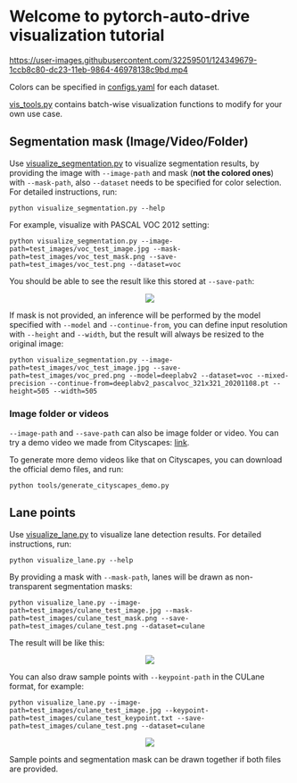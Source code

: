 # Welcome to pytorch-auto-drive visualization tutorial

https://user-images.githubusercontent.com/32259501/124349679-1ccb8c80-dc23-11eb-9864-46978138c9bd.mp4

Colors can be specified in [configs.yaml](../configs.yaml) for each dataset.

[vis_tools.py](../tools/vis_tools.py) contains batch-wise visualization functions to modify for your own use case.

## Segmentation mask (Image/Video/Folder)

Use [visualize_segmentation.py](../visualize_segmentation.py) to visualize segmentation results, by providing the image with `--image-path` and mask (**not the colored ones**) with `--mask-path`, also `--dataset` needs to be specified for color selection. For detailed instructions, run:

```
python visualize_segmentation.py --help
```

For example, visualize with PASCAL VOC 2012 setting:

```
python visualize_segmentation.py --image-path=test_images/voc_test_image.jpg --mask-path=test_images/voc_test_mask.png --save-path=test_images/voc_test.png --dataset=voc
```

You should be able to see the result like this stored at `--save-path`:

<div align="center">
  <img src="vis_voc1.png"/>
</div>

If mask is not provided, an inference will be performed by the model specified with `--model` and `--continue-from`, you can define input resolution with `--height` and `--width`, but the result will always be resized to the original image:

```
python visualize_segmentation.py --image-path=test_images/voc_test_image.jpg --save-path=test_images/voc_pred.png --model=deeplabv2 --dataset=voc --mixed-precision --continue-from=deeplabv2_pascalvoc_321x321_20201108.pt --height=505 --width=505
```

### Image folder or videos

`--image-path` and `--save-path` can also be image folder or video. You can try a demo video we made from Cityscapes: [link](https://drive.google.com/file/d/1IuDESvUgaTUHQ7Vw_V29_Jty3eqkOvcL/view?usp=sharing).

To generate more demo videos like that on Cityscapes, you can download the official demo files, and run:

```
python tools/generate_cityscapes_demo.py
```

## Lane points

Use [visualize_lane.py](../visualize_lane.py) to visualize lane detection results. For detailed instructions, run:

```
python visualize_lane.py --help
```

By providing a mask with `--mask-path`, lanes will be drawn as non-transparent segmentation masks:

```
python visualize_lane.py --image-path=test_images/culane_test_image.jpg --mask-path=test_images/culane_test_mask.png --save-path=test_images/culane_test.png --dataset=culane
```

The result will be like this:

<div align="center">
  <img src="vis_culane2.png"/>
</div>

You can also draw sample points with `--keypoint-path` in the CULane format, for example:

```
python visualize_lane.py --image-path=test_images/culane_test_image.jpg --keypoint-path=test_images/culane_test_keypoint.txt --save-path=test_images/culane_test.png --dataset=culane
```

<div align="center">
  <img src="vis_culane1.png"/>
</div>

Sample points and segmentation mask can be drawn together if both files are provided.

